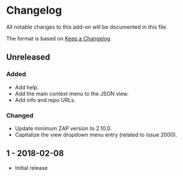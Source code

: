 # Changelog
All notable changes to this add-on will be documented in this file.

The format is based on [Keep a Changelog](https://keepachangelog.com/en/1.0.0/).

## Unreleased
### Added
- Add help.
- Add the main context menu to the JSON view.
- Add info and repo URLs.

### Changed
- Update minimum ZAP version to 2.10.0.
- Capitalize the view dropdown menu entry (related to Issue 2000).

## 1 - 2018-02-08

- Initial release

